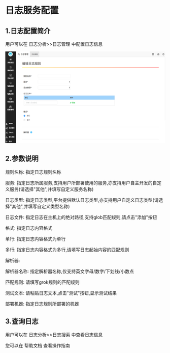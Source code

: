 # 日志服务配置


## 1.日志配置简介

用户可以在 日志分析>>日志管理 中配置日志信息

![](/part4/images/log_parse.png)

## 2.参数说明

规则名称: 指定日志规则名称

服务: 指定日志所属服务,支持用户所部署使用的服务,亦支持用户自主开发的自定义服务(请选择"其他",并填写自定义服务名称)

日志类型: 指定日志类型,平台提供默认日志类型,亦支持用户自定义日志类型(请选择"其他",并填写自定义类型名称)

日志文件: 指定日志在主机上的绝对路径,支持glob匹配规则,请点击"添加"按钮

格式: 指定日志内容格式

单行: 指定日志内容格式为单行

多行: 指定日志内容格式为多行,请填写日志起始内容的匹配规则

解析器:

解析器名称: 指定解析器名称,仅支持英文字母/数字/下划线/小数点

匹配规则: 请填写grok规则的匹配规则

测试文本: 请粘贴日志文本,点击"测试"按钮,显示测试结果

部署机器: 指定日志规则所部署的机器

## 3.查询日志

用户可以在 日志分析>>日志搜索 中查看日志信息

您可以在 帮助文档 查看操作指南